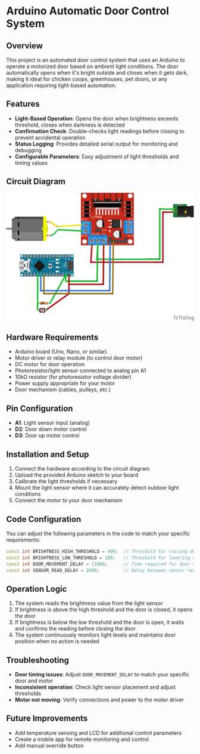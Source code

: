 # Arduino Automatic Door Control System

## Overview
This project is an automated door control system that uses an Arduino to operate a motorized door based on ambient light conditions. The door automatically opens when it's bright outside and closes when it gets dark, making it ideal for chicken coops, greenhouses, pet doors, or any application requiring light-based automation.

## Features
- **Light-Based Operation**: Opens the door when brightness exceeds threshold, closes when darkness is detected
- **Confirmation Check**: Double-checks light readings before closing to prevent accidental operation
- **Status Logging**: Provides detailed serial output for monitoring and debugging
- **Configurable Parameters**: Easy adjustment of light thresholds and timing values

## Circuit Diagram
![Circuit Diagram](klappe-circuit.png)


## Hardware Requirements
- Arduino board (Uno, Nano, or similar)
- Motor driver or relay module (to control door motor)
- DC motor for door operation
- Photoresistor/light sensor connected to analog pin A1
- 10kΩ resistor (for photoresistor voltage divider)
- Power supply appropriate for your motor
- Door mechanism (cables, pulleys, etc.)

## Pin Configuration
- **A1**: Light sensor input (analog)
- **D2**: Door down motor control
- **D3**: Door up motor control

## Installation and Setup
1. Connect the hardware according to the circuit diagram
2. Upload the provided Arduino sketch to your board
3. Calibrate the light thresholds if necessary
4. Mount the light sensor where it can accurately detect outdoor light conditions
5. Connect the motor to your door mechanism

## Code Configuration
You can adjust the following parameters in the code to match your specific requirements:

```cpp
const int BRIGHTNESS_HIGH_THRESHOLD = 400;  // Threshold for raising door
const int BRIGHTNESS_LOW_THRESHOLD = 100;   // Threshold for lowering door
const int DOOR_MOVEMENT_DELAY = 11000;      // Time required for door movement (milliseconds)
const int SENSOR_READ_DELAY = 2000;         // Delay between sensor readings (milliseconds)
```

## Operation Logic
1. The system reads the brightness value from the light sensor
2. If brightness is above the high threshold and the door is closed, it opens the door
3. If brightness is below the low threshold and the door is open, it waits and confirms the reading before closing the door
4. The system continuously monitors light levels and maintains door position when no action is needed

## Troubleshooting
- **Door timing issues**: Adjust `DOOR_MOVEMENT_DELAY` to match your specific door and motor
- **Inconsistent operation**: Check light sensor placement and adjust thresholds
- **Motor not moving**: Verify connections and power to the motor driver

## Future Improvements
- Add temperature sensing and LCD for additional control parameters
- Create a mobile app for remote monitoring and control
- Add manual override button
